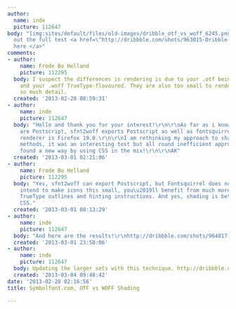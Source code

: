 ```yaml
---
author:
  name: inde
  picture: 112647
body: "[img:sites/default/files/old-images/dribble_otf_vs_woff_6245.png]\r\n\r\nCheck
  out the full test <a href=\"http://dribbble.com/shots/963015-Dribble-Otf-Vs-Woff/attachments/110132\">
  here </a>"
comments:
- author:
    name: Frode Bo Helland
    picture: 112295
  body: I suspect the differences is rendering is due to your .otf being Postscript-flavoured
    and your .woff TrueType-flavoured. They are also too small to render clearly with
    so much detail.
  created: '2013-02-28 08:59:31'
- author:
    name: inde
    picture: 112647
  body: "Hello and thank you for your interest!\r\n\r\nAs far as i know both files
    are Postscript, sfnt2woff exports Postscript as well as fontsquirrel.com. The
    renderer is Firefox 19.0.\r\n\r\nI am rethinking my approach to shading with other
    methods, it was an interesting test but all round inefficient approach. I have
    found a new way by using CSS in the mix!\r\n\r\nAK"
  created: '2013-03-01 02:21:06'
- author:
    name: Frode Bo Helland
    picture: 112295
  body: "Yes, sfnt2woff can export Postscript, but Fontsquirrel does not. If you do
    intend to make icons this small, you\u2019ll benefit from much more simplied shapes,
    TrueType outlines and hinting instructions. And yes, shading is better done with
    CSS."
  created: '2013-03-01 08:13:29'
- author:
    name: inde
    picture: 112647
  body: "And here are the results!\r\nhttp://dribbble.com/shots/964817-Finally-a-Realistic-CSS-Shaded-Symbolfont?list=users"
  created: '2013-03-01 23:50:06'
- author:
    name: inde
    picture: 112647
  body: Updating the larger sets with this technique. http://dribbble.com/shots/968061-SF-W-I-P-32px-WOFF-with-CSS-Shading?list=users
  created: '2013-03-04 09:48:42'
date: '2013-02-28 02:16:56'
title: Symbolfont.com, OTF vs WOFF Shading

---
```

